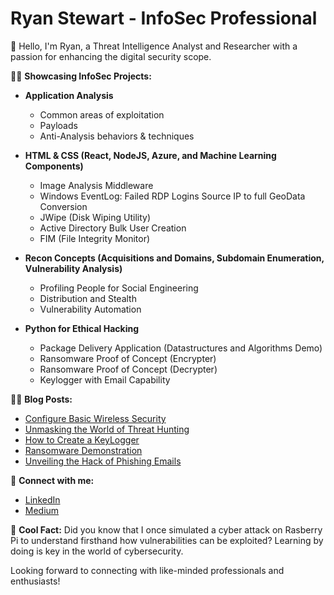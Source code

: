 # Ryan Stewart - InfoSec Professional

👋 Hello, I'm Ryan, a Threat Intelligence Analyst and Researcher with a passion for enhancing the digital security scope.

🥷🏼 **Showcasing InfoSec Projects:**

- **Application Analysis**
  - Common areas of exploitation
  - Payloads
  - Anti-Analysis behaviors & techniques 

- **HTML & CSS (React, NodeJS, Azure, and Machine Learning Components)**
  - Image Analysis Middleware
  - Windows EventLog: Failed RDP Logins Source IP to full GeoData Conversion
  - JWipe (Disk Wiping Utility)
  - Active Directory Bulk User Creation
  - FIM (File Integrity Monitor)

- **Recon Concepts (Acquisitions and Domains, Subdomain Enumeration, Vulnerability Analysis)**
  - Profiling People for Social Engineering
  - Distribution and Stealth
  - Vulnerability Automation

- **Python for Ethical Hacking**
  - Package Delivery Application (Datastructures and Algorithms Demo)
  - Ransomware Proof of Concept (Encrypter)
  - Ransomware Proof of Concept (Decrypter)
  - Keylogger with Email Capability

👨‍💻 **Blog Posts:**

- [Configure Basic Wireless Security](https://medium.com/@stewart.rj.b/configure-basic-wireless-security-e49fd694ce54)
- [Unmasking the World of Threat Hunting](https://medium.com/@stewart.rj.b/fa06b964120f)
- [How to Create a KeyLogger](#)
- [Ransomware Demonstration](#)
- [Unveiling the Hack of Phishing Emails](https://medium.com/@stewart.rj.b/unveiling-the-hack-of-phishing-emails-b28335c33e92)

🤝 **Connect with me:**
- [LinkedIn](https://www.linkedin.com/in/ryan-stewart-clt21)
- [Medium](https://medium.com/@stewart.rj.b)
  

🔵 **Cool Fact:** Did you know that I once simulated a cyber attack on Rasberry Pi to understand firsthand how vulnerabilities can be exploited? Learning by doing is key in the world of cybersecurity.

Looking forward to connecting with like-minded professionals and enthusiasts!
